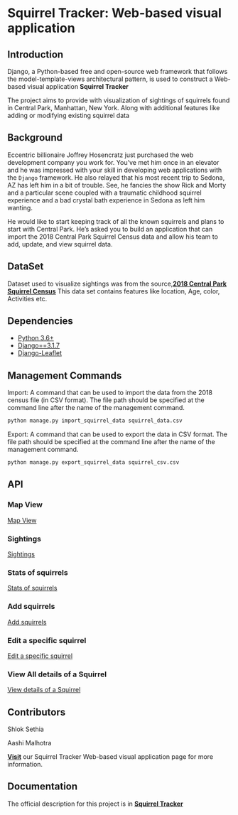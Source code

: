 # Squirrel Tracker: Web-based visual application

## Introduction

Django, a Python-based free and open-source web framework that follows the model-template-views architectural pattern, is used to construct a Web-based visual application **Squirrel Tracker** 

The project aims to provide with visualization of sightings of squirrels found in Central Park, Manhattan, New York. Along with additional features like adding or modifying existing squirrel data

## Background
Eccentric billionaire Joffrey Hosencratz just purchased the web development company you work for. You’ve met him once in an elevator and he was impressed with your skill in developing web applications with the ``Django`` framework. He also relayed that his most recent trip to Sedona, AZ has left him in a bit of trouble. See, he fancies the show Rick and Morty and a particular scene coupled with a traumatic childhood squirrel experience and a bad crystal bath experience in Sedona as left him wanting. 

He would like to start keeping track of all the known squirrels and plans to start with Central Park. He’s asked you to build an application that can import the 2018 Central Park Squirrel Census data and allow his team to add, update, and view squirrel data. 

## DataSet
Dataset used to visualize sightings was from the source,[**2018 Central Park Squirrel Census**](https://data.cityofnewyork.us/api/views/vfnx-vebw/rows.csv)
This data set contains features like location, Age, color, Activities etc.

## Dependencies
- [Python 3.6+](https://www.python.org/)
- [Django==3.1.7](https://www.djangoproject.com)
- [Django-Leaflet](https://django-leaflet.readthedocs.io/en/latest/)

## Management Commands
Import: A command that can be used to import the data from the 2018 census file (in CSV format). The file path should be specified at the command line after the name of the management command.

```sh
python manage.py import_squirrel_data squirrel_data.csv
```

Export: A command that can be used to export the data in CSV format. The file path should be specified at the command line after the name of the management command. 

```sh
python manage.py export_squirrel_data squirrel_csv.csv
```

## API

### Map View    
[Map View](https://hybrid-creek-308805.el.r.appspot.com/squirrel_tracker/map/)   

### Sightings 
[Sightings](https://hybrid-creek-308805.el.r.appspot.com/squirrel_tracker/sightings/)

### Stats of squirrels
[Stats of squirrels](https://hybrid-creek-308805.el.r.appspot.com/squirrel_tracker/sightings/stats)

### Add squirrels
[Add squirrels](https://hybrid-creek-308805.el.r.appspot.com/squirrel_tracker/sightings/add)

### Edit a specific squirrel
[Edit a specific squirrel](https://hybrid-creek-308805.el.r.appspot.com/squirrel_tracker/sightings/37F-PM-1014-03)

### View All details of a Squirrel
[View details of a Squirrel](https://hybrid-creek-308805.el.r.appspot.com/squirrel_tracker/sightings/squirrel_details/37F-PM-1014-03)

## Contributors

Shlok Sethia 

Aashi Malhotra

[**Visit**](https://github.com/shloksethia-6119/project) our Squirrel Tracker Web-based visual application page for more information.

## Documentation
The official description for this project is in 
[**Squirrel Tracker**](https://docs.google.com/document/d/1SPv3fMDKiemrR86rD-S9ecvI2npz3PljDzwCfxK2x5g/edit)

